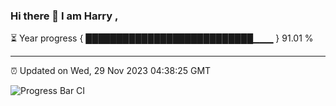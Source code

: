 ### Hi there 👋 I am Harry , 

⏳ Year progress { ███████████████████████████▁▁▁ } 91.01 %

---

⏰ Updated on Wed, 29 Nov 2023 04:38:25 GMT

![Progress Bar CI](https://github.com/duykhang68/duykhang68/workflows/Progress%20Bar%20CI/badge.svg)
